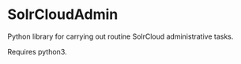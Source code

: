 # SolrCloudAdmin

Python library for carrying out routine SolrCloud administrative tasks.

Requires python3.
